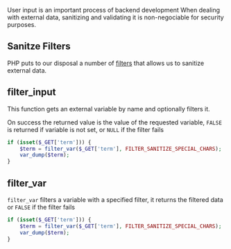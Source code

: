 User input is an important process of backend development
When dealing with external data, sanitizing and validating it is non-negociable for security purposes.

## Sanitze Filters
PHP puts to our disposal a number of [filters](https://www.php.net/manual/en/filter.filters.sanitize.php) that allows us to sanitize external data.

## filter_input
This function gets an external variable by name and optionally filters it.

On success the returned value is the value of the requested variable, `FALSE` is returned if variable is not set, or `NULL` if the filter fails 

```PHP
if (isset($_GET['term'])) {
    $term = filter_var($_GET['term'], FILTER_SANITIZE_SPECIAL_CHARS);
    var_dump($term);
}
```

## filter_var
`filter_var` filters a variable with a specified filter, it returns the filtered data or `FALSE` if the filter fails

```PHP
if (isset($_GET['term'])) {
    $term = filter_var($_GET['term'], FILTER_SANITIZE_SPECIAL_CHARS);
    var_dump($term);
}
```